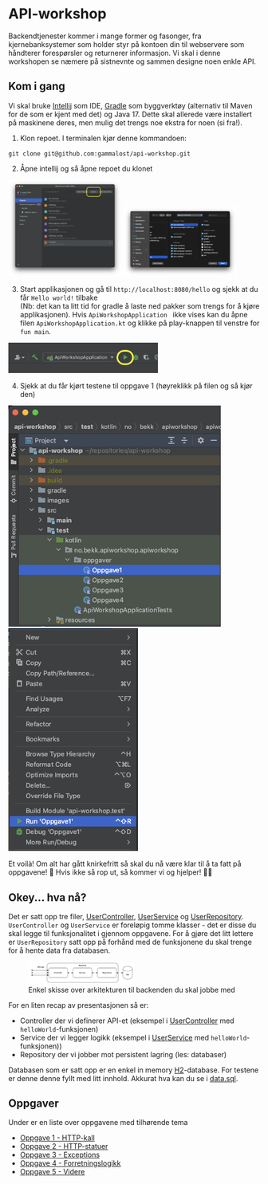 # API-workshop

Backendtjenester kommer i mange former og fasonger, fra kjernebanksystemer som holder styr på kontoen din til webservere som håndterer forespørsler og returnerer informasjon.
Vi skal i denne workshopen se næmere på sistnevnte og sammen designe noen enkle API.

## Kom i gang

Vi skal bruke [Intellij](https://www.jetbrains.com/idea/) som IDE, [Gradle](https://gradle.org/) som byggverktøy (alternativ til Maven for de som er kjent med det) og Java 17. 
Dette skal allerede være installert på maskinene deres, men mulig det trengs noe ekstra for noen (si fra!).

1. Klon repoet. I terminalen kjør denne kommandoen:
```
git clone git@github.com:gammalost/api-workshop.git
```
2. Åpne intellij og så åpne repoet du klonet

<img src="./images/intellij_open_project.png" width="45%" /> <img src="images/intellij_choose_repo.png" width="45%" />

3. Start applikasjonen og gå til `http://localhost:8080/hello` og sjekk at du får `Hello world!` tilbake  
   (Nb: det kan ta litt tid for gradle å laste ned pakker som trengs for å kjøre applikasjonen). 
   Hvis `ApiWorkshopApplication ` ikke vises kan du åpne filen `ApiWorkshopApplication.kt` 
   og klikke på play-knappen til venstre for `fun main`.

<img src="images/intellij_start_application.png" width=300px />

4. Sjekk at du får kjørt testene til oppgave 1 (høyreklikk på filen og så kjør den)

<img src="images/intellij_find_task_1.png" max-width="45%" /> <img src="images/intellij_run_task_1_tests.png" max-width="45%" />


Et voilà! Om alt har gått knirkefritt så skal du nå være klar til å ta fatt på oppgavene! 🚀 Hvis ikke så rop ut, så kommer vi og hjelper! 🏃💨

## Okey... hva nå?

Det er satt opp tre filer, 
[UserController](src/main/kotlin/no/bekk/apiworkshop/apiworkshop/controller/UserController.kt), 
[UserService](src/main/kotlin/no/bekk/apiworkshop/apiworkshop/service/UserService.kt) og 
[UserRepository](src/main/kotlin/no/bekk/apiworkshop/apiworkshop/repository/UserRepository.kt). 
`UserController` og `UserService` er foreløpig tomme klasser - det er disse du skal legge til funksjonalitet i gjennom oppgavene. 
For å gjøre det litt lettere er `UserRepository` satt opp på forhånd med de funksjonene du skal trenge for å hente data fra databasen.


<figure>
   <img src="images/arkitektur.png" width="50%"  />
   <figcaption>Enkel skisse over arkitekturen til backenden du skal jobbe med</figcaption>
</figure>



For en liten recap av presentasjonen så er:
* Controller der vi definerer API-et (eksempel i [UserController](src/main/kotlin/no/bekk/apiworkshop/apiworkshop/controller/UserController.kt) med `helloWorld`-funksjonen)
* Service der vi legger logikk (eksempel i [UserService](src/main/kotlin/no/bekk/apiworkshop/apiworkshop/service/UserService.kt) med `helloWorld`-funksjonen))
* Repository der vi jobber mot persistent lagring (les: databaser) 

Databasen som er satt opp er en enkel in memory [H2](https://www.h2database.com/html/main.html)-database.
For testene er denne denne fyllt med litt innhold. Akkurat hva kan du se i [data.sql](src/main/resources/data.sql).

## Oppgaver
Under er en liste over oppgavene med tilhørende tema 

* [Oppgave 1 - HTTP-kall](oppgaver/oppgave1.md)
* [Oppgave 2 - HTTP-statuer](oppgaver/oppgave2.md)
* [Oppgave 3 - Exceptions](oppgaver/oppgave3.md)
* [Oppgave 4 - Forretningslogikk](oppgaver/oppgave4.md)
* [Oppgave 5 - Videre](oppgaver/oppgave5.md)

